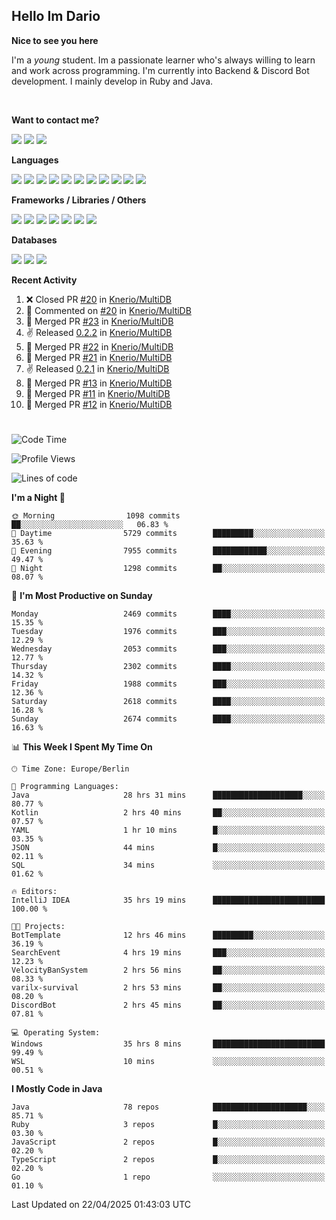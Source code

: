 <h2>Hello Im Dario</h2>

**Nice to see you here**

I'm a *young* student. Im a passionate learner who's always willing to learn and work across
programming. I'm currently into Backend & Discord Bot development. I mainly develop in Ruby and Java.

<br/>

**Want to contact me?**

<a href="https://github.com/knerio"><img src="https://img.shields.io/badge/-Github-blue?style=for-the-badge&logo=github&logoColor=white"/></a> <a href="https://discord.com/users/639416958923702292"><img src="https://img.shields.io/badge/-knerio-blue?style=for-the-badge&logo=discord&logoColor=white"/></a> <a href="https://twitch.tv/dopalos_"><img src="https://img.shields.io/badge/-twitch-blue?style=for-the-badge&logo=twitch&logoColor=white"/></a>

**Languages**

<img src="https://img.shields.io/badge/-Java-blue?style=for-the-badge&logo=java&logoColor=white"/> <img src="https://img.shields.io/badge/-Ruby-blue?style=for-the-badge&logo=Ruby&logoColor=white"/> <img src="https://img.shields.io/badge/-Git-blue?style=for-the-badge&logo=Git&logoColor=white"/> <img src="https://img.shields.io/badge/-HTML-blue?style=for-the-badge&logo=html5&logoColor=white"/> <img src="https://img.shields.io/badge/-CSS-blue?style=for-the-badge&logo=CSS3&logoColor=white"/> <img src="https://img.shields.io/badge/-Javascript-blue?style=for-the-badge&logo=javascript&logoColor=white"/> <img src="https://img.shields.io/badge/-Typescript-blue?style=for-the-badge&logo=TypeScript&logoColor=white"/> <img src="https://img.shields.io/badge/-Kotlin-blue?style=for-the-badge&logo=kotlin&logoColor=white"/> <img src="https://img.shields.io/badge/-SQL-blue?style=for-the-badge&logo=MYSQL&logoColor=white"/> <img src="https://img.shields.io/badge/-Markdown-blue?style=for-the-badge&logo=Markdown&logoColor=white"/> <img src="https://img.shields.io/badge/-JSON-blue?style=for-the-badge&logo=JSON&logoColor=white"/>
<br/>

 **Frameworks / Libraries / Others**

<img src="https://img.shields.io/badge/-Ruby_On_Rails-blue?style=for-the-badge&logo=ruby-on-rails&logoColor=white"/> <img src="https://img.shields.io/badge/-JDA-blue?style=for-the-badge&logo=JDA&logoColor=white"/> <img src="https://img.shields.io/badge/-Bootstrap-blue?style=for-the-badge&logo=Bootstrap&logoColor=white"/> <img src="https://img.shields.io/badge/-Node.JS-blue?style=for-the-badge&logo=node.js&logoColor=white"/> <img src="https://img.shields.io/badge/-React-blue?style=for-the-badge&logo=React&logoColor=white"/> <img src="https://img.shields.io/badge/-Express-blue?style=for-the-badge&logo=Express&logoColor=white"/> <img src="https://img.shields.io/badge/-Next.Js-blue?style=for-the-badge&logo=Next.Js&logoColor=white"/>

**Databases**

<img src="https://img.shields.io/badge/-MongoDB-blue?style=for-the-badge&logo=mongodb&logoColor=white"/> <img src="https://img.shields.io/badge/-MariaDB-blue?style=for-the-badge&logo=MariaDB&logoColor=white"/>
<img src="https://img.shields.io/badge/-PostgreSQL-blue?style=for-the-badge&logo=PostgreSQl&logoColor=white"/>

**Recent Activity**

<!--RECENT_ACTIVITY:start-->
1. ❌ Closed PR [#20](https://github.com/Knerio/MultiDB/pull/20) in [Knerio/MultiDB](https://github.com/Knerio/MultiDB)<br>
2. 💬 Commented on [#20](https://github.com/Knerio/MultiDB/pull/20#issuecomment-2816834712) in [Knerio/MultiDB](https://github.com/Knerio/MultiDB)<br>
3. 🎉 Merged PR [#23](https://github.com/Knerio/MultiDB/pull/23) in [Knerio/MultiDB](https://github.com/Knerio/MultiDB)<br>
4. ✌️ Released [0.2.2](https://github.com/Knerio/MultiDB/releases/tag/0.2.2) in [Knerio/MultiDB](https://github.com/Knerio/MultiDB)<br>
5. 🎉 Merged PR [#22](https://github.com/Knerio/MultiDB/pull/22) in [Knerio/MultiDB](https://github.com/Knerio/MultiDB)<br>
6. 🎉 Merged PR [#21](https://github.com/Knerio/MultiDB/pull/21) in [Knerio/MultiDB](https://github.com/Knerio/MultiDB)<br>
7. ✌️ Released [0.2.1](https://github.com/Knerio/MultiDB/releases/tag/0.2.1) in [Knerio/MultiDB](https://github.com/Knerio/MultiDB)<br>
8. 🎉 Merged PR [#13](https://github.com/Knerio/MultiDB/pull/13) in [Knerio/MultiDB](https://github.com/Knerio/MultiDB)<br>
9. 🎉 Merged PR [#11](https://github.com/Knerio/MultiDB/pull/11) in [Knerio/MultiDB](https://github.com/Knerio/MultiDB)<br>
10. 🎉 Merged PR [#12](https://github.com/Knerio/MultiDB/pull/12) in [Knerio/MultiDB](https://github.com/Knerio/MultiDB)<br>
<!--RECENT_ACTIVITY:end-->
 
#

<!--START_SECTION:waka-->
![Code Time](http://img.shields.io/badge/Code%20Time-1%2C081%20hrs%2045%20mins-blue)

![Profile Views](http://img.shields.io/badge/Profile%20Views-11-blue)

![Lines of code](https://img.shields.io/badge/From%20Hello%20World%20I%27ve%20Written-1.1%20million%20lines%20of%20code-blue)

**I'm a Night 🦉** 

```text
🌞 Morning                1098 commits        ██░░░░░░░░░░░░░░░░░░░░░░░   06.83 % 
🌆 Daytime                5729 commits        █████████░░░░░░░░░░░░░░░░   35.63 % 
🌃 Evening                7955 commits        ████████████░░░░░░░░░░░░░   49.47 % 
🌙 Night                  1298 commits        ██░░░░░░░░░░░░░░░░░░░░░░░   08.07 % 
```
📅 **I'm Most Productive on Sunday** 

```text
Monday                   2469 commits        ████░░░░░░░░░░░░░░░░░░░░░   15.35 % 
Tuesday                  1976 commits        ███░░░░░░░░░░░░░░░░░░░░░░   12.29 % 
Wednesday                2053 commits        ███░░░░░░░░░░░░░░░░░░░░░░   12.77 % 
Thursday                 2302 commits        ████░░░░░░░░░░░░░░░░░░░░░   14.32 % 
Friday                   1988 commits        ███░░░░░░░░░░░░░░░░░░░░░░   12.36 % 
Saturday                 2618 commits        ████░░░░░░░░░░░░░░░░░░░░░   16.28 % 
Sunday                   2674 commits        ████░░░░░░░░░░░░░░░░░░░░░   16.63 % 
```


📊 **This Week I Spent My Time On** 

```text
🕑︎ Time Zone: Europe/Berlin

💬 Programming Languages: 
Java                     28 hrs 31 mins      ████████████████████░░░░░   80.77 % 
Kotlin                   2 hrs 40 mins       ██░░░░░░░░░░░░░░░░░░░░░░░   07.57 % 
YAML                     1 hr 10 mins        █░░░░░░░░░░░░░░░░░░░░░░░░   03.35 % 
JSON                     44 mins             █░░░░░░░░░░░░░░░░░░░░░░░░   02.11 % 
SQL                      34 mins             ░░░░░░░░░░░░░░░░░░░░░░░░░   01.62 % 

🔥 Editors: 
IntelliJ IDEA            35 hrs 19 mins      █████████████████████████   100.00 % 

🐱‍💻 Projects: 
BotTemplate              12 hrs 46 mins      █████████░░░░░░░░░░░░░░░░   36.19 % 
SearchEvent              4 hrs 19 mins       ███░░░░░░░░░░░░░░░░░░░░░░   12.23 % 
VelocityBanSystem        2 hrs 56 mins       ██░░░░░░░░░░░░░░░░░░░░░░░   08.33 % 
varilx-survival          2 hrs 53 mins       ██░░░░░░░░░░░░░░░░░░░░░░░   08.20 % 
DiscordBot               2 hrs 45 mins       ██░░░░░░░░░░░░░░░░░░░░░░░   07.81 % 

💻 Operating System: 
Windows                  35 hrs 8 mins       █████████████████████████   99.49 % 
WSL                      10 mins             ░░░░░░░░░░░░░░░░░░░░░░░░░   00.51 % 
```

**I Mostly Code in Java** 

```text
Java                     78 repos            █████████████████████░░░░   85.71 % 
Ruby                     3 repos             █░░░░░░░░░░░░░░░░░░░░░░░░   03.30 % 
JavaScript               2 repos             █░░░░░░░░░░░░░░░░░░░░░░░░   02.20 % 
TypeScript               2 repos             █░░░░░░░░░░░░░░░░░░░░░░░░   02.20 % 
Go                       1 repo              ░░░░░░░░░░░░░░░░░░░░░░░░░   01.10 % 
```




 Last Updated on 22/04/2025 01:43:03 UTC
<!--END_SECTION:waka-->

